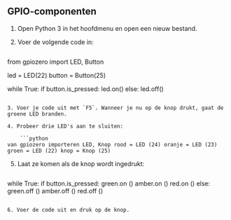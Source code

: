## GPIO-componenten

1. Open Python 3 in het hoofdmenu en open een nieuw bestand.

2. Voer de volgende code in:
    
    ```python
from gpiozero import LED, Button

led = LED(22)
button = Button(25)

while True:
    if button.is_pressed:
        led.on()
    else:
        led.off()
```

3. Voer je code uit met `F5`. Wanneer je nu op de knop drukt, gaat de groene LED branden.

4. Probeer drie LED's aan te sluiten:
    
    ```python
van gpiozero importeren LED, Knop rood = LED (24) oranje = LED (23) groen = LED (22) knop = Knop (25)
```

5. Laat ze komen als de knop wordt ingedrukt:
    
    ```python
while True: if button.is_pressed: green.on () amber.on () red.on () else: green.off () amber.off () red.off ()
```

6. Voer de code uit en druk op de knop.